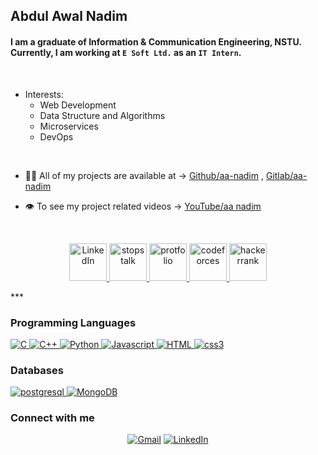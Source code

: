 <!-- ### Hi there 👋 -->

<!--
**aa-nadim/aa-nadim** is a ✨ _special_ ✨ repository because its `README.md` (this file) appears on your GitHub profile.-->
## Abdul Awal Nadim

#### I am a graduate of Information & Communication Engineering, NSTU. Currently, I am working at ```E Soft Ltd.``` as an ```IT Intern```.
<br/>

- Interests:
  - Web Development
  - Data Structure and Algorithms
  - Microservices
  - DevOps

<br/>

- 👨‍💻 All of my projects are available at -> [Github/aa-nadim](https://github.com/aa-nadim)  ,  [Gitlab/aa-nadim](https://gitlab.com/aa-nadim)

- 👁️ To see my project related videos -> [YouTube/aa nadim](https://www.youtube.com/channel/UC95KDH8V9J4J0AfbLFL1jwg)

<br>

<p align="center">
 <a href="https://www.linkedin.com/in/aa-nadim/" target="_blank"> <img src="https://localist-images.azureedge.net/photos/35414231625734/big_square/1d3bb99198fc5f10b55f666c09b24b0e1d016199.jpg" alt="LinkedIn" width="60" height="60"/> </a>
<a href="https://www.stopstalk.com/user/profile/Garbage_Value" target="_blank"> <img src="https://avatars.githubusercontent.com/u/14951079?s=200&v=4" alt="stopstalk" width="60" height="60"/> </a>
<a href="https://aa-nadim.web.app/" target="_blank"> <img src="https://i.ibb.co/9vPZb5P/nadim-aa.png" alt="protfolio" width="60" height="60"/> </a>
<a href="https://codeforces.com/profile/GarbageValue" target="_blank"> <img src="https://4.bp.blogspot.com/-v-hzJIq0u7s/WtG1pXclDOI/AAAAAAAABwc/sSKMErfMuecOkdtentny-wBdNTtJi82oQCEwYBhgL/s1600/codeforce.png" alt="codeforces" width="60" height="60"/> </a>
<a href="https://www.hackerrank.com/aa_nadim" target="_blank"> <img src="https://repository-images.githubusercontent.com/231893793/cec60480-04a9-11eb-80c4-df7359d94047" alt="hackerrank" width="60" height="60"/> </a>
</p>
</div>
***

### **Programming Languages**

<a href="#" target="_blank"> 
    <img alt="C" src="https://img.shields.io/badge/C-00599C?style=for-the-badge&logo=c&logoColor=white">
</a>

<a href="#" target="_blank"> 
    <img alt="C++" src="https://img.shields.io/badge/C%2B%2B-00599C?style=for-the-badge&logo=c%2B%2B&logoColor=white">
</a>

<a href="https://www.python.org" target="_blank">
  <img alt="Python" src="https://img.shields.io/badge/Python-3776AB?style=for-the-badge&logo=python&logoColor=white">
</a>

<a href="https://developer.mozilla.org/en-US/docs/Web/JavaScript" target="_blank"> 
<img alt="Javascript" src="https://img.shields.io/badge/JavaScript-323330?style=for-the-badge&logo=javascript&logoColor=F7DF1E">
</a>

<a href="#" target="_blank"> 
    <img alt="HTML" src="https://img.shields.io/badge/HTML5-E34F26?style=for-the-badge&logo=html5&logoColor=white">
</a>

<a href="#" target="_blank"> 
  <img alt="css3" src="https://img.shields.io/badge/CSS3-1572B6?style=for-the-badge&logo=css3&logoColor=white">
</a>

### **Databases**

<a href="https://www.postgresql.org/" target="_blank"> 
<img alt="postgresql" src="[https://img.shields.io/badge/MySQL-005C84?style=for-the-badge&logo=mysql&logoColor=white](https://encrypted-tbn0.gstatic.com/images?q=tbn:ANd9GcTdAoKwOOAggZv6gRzFwSQo6HDtnNQKzjMsetxNZ3xwOHwizIA1T_BjLSWLgIk377pRmA&usqp=CAU)">
</a>

<a href="https://www.mongodb.com/" target="_blank"> 
<img alt="MongoDB" src="https://img.shields.io/badge/MongoDB-4EA94B?style=for-the-badge&logo=mongodb&logoColor=white">
</a>






### Connect with me
<p align="center">
<a href="#" target="_blank"><img src="https://img.shields.io/badge/Gmail-nadim.ice.nstu@gmail.com-red?&style=flat-square&logo=gmail&logoColor=red" alt="Gmail"></a>
<a href="https://www.linkedin.com/in/aa-nadim/" target="_blank"><img src="https://img.shields.io/badge/LinkedIn-Abdul%20Awal%20Nadim-blue?&style=flat-square&logo=linkedin&logoColor=blue" alt="LinkedIn"></a>
</p>


<!-- Here are some ideas to get you started: -->

<!-- - 🔭 I’m a Backend developer
- 🌱 I’m interested in Web Development and DevOps
<!--- 👯 I’m looking to collaborate on ...
- 🤔 I’m looking for help with ...
- 💬 Ask me about ...-->
<!-- - 📫 How to reach me: nishan.tan.2015@gmail.com
- 😄 Pronouns: ...
- ⚡ Fun fact: ... --> 


        
  
